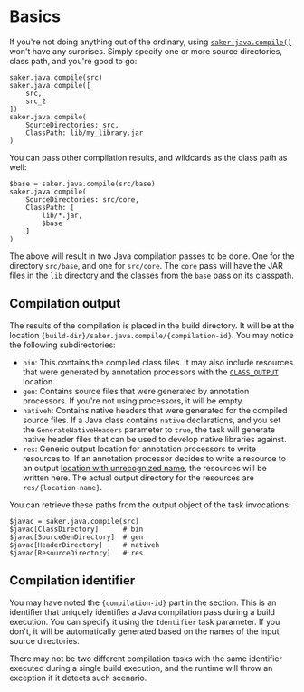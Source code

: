 # Basics

If you're not doing anything out of the ordinary, using [`saker.java.compile()`](/taskdoc/saker.java.compile.html) won't have any surprises. Simply specify one or more source directories, class path, and you're good to go:

```sakerscript
saker.java.compile(src)
saker.java.compile([
	src,
	src_2
])
saker.java.compile(
	SourceDirectories: src,
	ClassPath: lib/my_library.jar
)
```

You can pass other compilation results, and wildcards as the class path as well:

```sakerscript
$base = saker.java.compile(src/base)
saker.java.compile(
	SourceDirectories: src/core,
	ClassPath: [
		lib/*.jar,
		$base
	]
)
```

The above will result in two Java compilation passes to be done. One for the directory `src/base`, and one for `src/core`. The `core` pass will have the JAR files in the `lib` directory and the classes from the `base` pass on its classpath.

## Compilation output

The results of the compilation is placed in the build directory. It will be at the location `{build-dir}/saker.java.compile/{compilation-id}`. You may notice the following subdirectories:

* `bin`: This contains the compiled class files. It may also include resources that were generated by annotation processors with the [`CLASS_OUTPUT`](https://docs.oracle.com/javase/8/docs/api/javax/tools/StandardLocation.html#CLASS_OUTPUT) location.
* `gen`: Contains source files that were generated by annotation processors. If you're not using processors, it will be empty.
* `nativeh`: Contains native headers that were generated for the compiled source files. If a Java class contains `native` declarations, and you set the `GenerateNativeHeaders` parameter to `true`, the task will generate native header files that can be used to develop native libraries against.
* `res`: Generic output location for annotation processors to write resources to. If an annotation processor decides to write a resource to an output [location with unrecognized name](https://docs.oracle.com/javase/8/docs/api/javax/tools/StandardLocation.html#locationFor-java.lang.String-), the resources will be written here. The actual output directory for the resources are `res/{location-name}`.

You can retrieve these paths from the output object of the task invocations:

```sakerscript
$javac = saker.java.compile(src)
$javac[ClassDirectory]		# bin
$javac[SourceGenDirectory]	# gen
$javac[HeaderDirectory]		# nativeh
$javac[ResourceDirectory]	# res
```

## Compilation identifier

You may have noted the `{compilation-id}` part in the [](#compilation-output) section. This is an identifier that uniquely identifies a Java compilation pass during a build execution. You can specify it using the `Identifier` task parameter. If you don't, it will be automatically generated based on the names of the input source directories.

There may not be two different compilation tasks with the same identifier executed during a single build execution, and the runtime will throw an exception if it detects such scenario.
